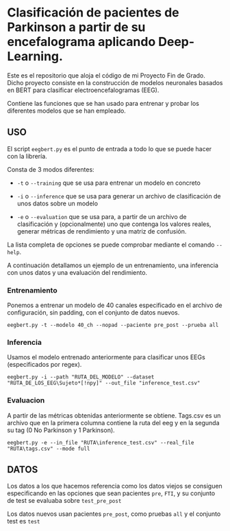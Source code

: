 # Clasificación de pacientes de Parkinson a partir de su encefalograma aplicando Deep-Learning.
Este es el repositorio que aloja el código de mi Proyecto Fin de Grado.
Dicho proyecto consiste en la construcción de modelos neuronales basados en BERT para clasificar electroencefalogramas (EEG).

Contiene las funciones que se han usado para entrenar y probar los diferentes modelos 
que se han empleado. 

## USO
El script ``eegbert.py`` es el punto de entrada a todo lo que se puede hacer con la librería.

Consta de 3 modos diferentes:
- ``-t`` o ``--training`` que se usa para entrenar un modelo en concreto

- ``-i`` o ``--inference`` que se usa para generar un archivo de clasificación de unos datos sobre un modelo

- ``-e`` o ``--evaluation`` que se usa para, a partir de un archivo de clasificación y (opcionalmente) uno que contenga
los valores reales, generar métricas de rendimiento y una matriz de confusión.

La lista completa de opciones se puede comprobar mediante el comando ``--help``.

A continuación detallamos un ejemplo de un entrenamiento, una inferencia con unos datos y una evaluación del rendimiento.

### Entrenamiento
Ponemos a entrenar un modelo de 40 canales especificado en el archivo de configuración, sin padding, con el conjunto de datos nuevos.

``eegbert.py -t --modelo 40_ch --nopad --paciente pre_post --prueba all``
    
### Inferencia
Usamos el modelo entrenado anteriormente para clasificar unos EEGs (especificados por regex).

``eegbert.py -i --path "RUTA_DEL_MODELO" --dataset "RUTA_DE_LOS_EEG\Sujeto*[!npy]" --out_file "inference_test.csv"``

### Evaluacion
A partir de las métricas obtenidas anteriormente se obtiene. Tags.csv es un archivo que en la primera columna contiene la ruta del eeg y en la segunda su tag (0 No Parkinson y 1 Parkinson).

``eegbert.py -e --in_file "RUTA\inference_test.csv" --real_file "RUTA\tags.csv" --mode full``

## DATOS
Los datos a los que hacemos referencia como los datos viejos se consiguen especificando en las opciones 
que sean pacientes ``pre``, ``FTI``, y su conjunto de test se evaluaba sobre ``test_pre_post``

Los datos nuevos usan pacientes ``pre_post``, como pruebas ``all`` y el conjunto test es ``test``